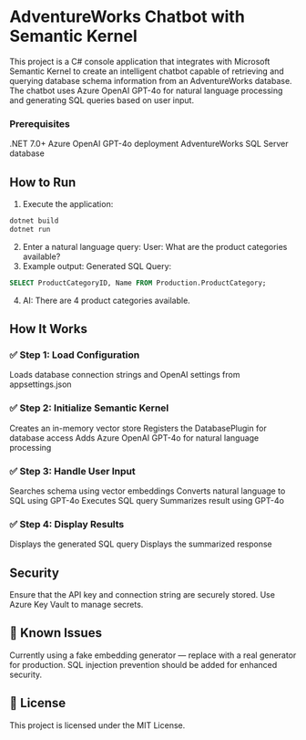 # AdventureWorks Chatbot with Semantic Kernel

This project is a C# console application that integrates with Microsoft Semantic Kernel to create an intelligent chatbot capable of retrieving and querying database schema information from an AdventureWorks database. The chatbot uses Azure OpenAI GPT-4o for natural language processing and generating SQL queries based on user input.

### Prerequisites
.NET 7.0+
Azure OpenAI GPT-4o deployment
AdventureWorks SQL Server database

## How to Run
1. Execute the application:
```bash
dotnet build
dotnet run
```

2. Enter a natural language query:
User:
What are the product categories available?
3. Example output:
Generated SQL Query:
```sql
SELECT ProductCategoryID, Name FROM Production.ProductCategory;
```
4. AI: There are 4 product categories available.



## How It Works
### ✅ Step 1: Load Configuration
Loads database connection strings and OpenAI settings from appsettings.json
### ✅ Step 2: Initialize Semantic Kernel
Creates an in-memory vector store
Registers the DatabasePlugin for database access
Adds Azure OpenAI GPT-4o for natural language processing
### ✅ Step 3: Handle User Input
Searches schema using vector embeddings
Converts natural language to SQL using GPT-4o
Executes SQL query
Summarizes result using GPT-4o
### ✅ Step 4: Display Results
Displays the generated SQL query
Displays the summarized response

## Security
Ensure that the API key and connection string are securely stored.
Use Azure Key Vault to manage secrets.
## 🚨 Known Issues
Currently using a fake embedding generator — replace with a real generator for production.
SQL injection prevention should be added for enhanced security.

## 🏅 License
This project is licensed under the MIT License.

